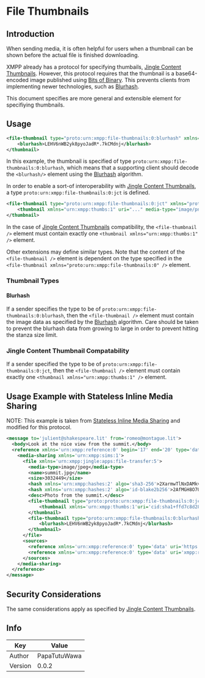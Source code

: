 # File Thumbnails
## Introduction

When sending media, it is often helpful for users when a thumbnail can be shown before the
actual file is finished downloading.

XMPP already has a protocol for specifying thumbails, [Jingle Content Thumbnails](https://xmpp.org/extensions/xep-0264.html).
However, this protocol requires that the thumbnail is a base64-encoded image published using
[Bits of Binary](https://xmpp.org/extensions/xep-0231.html). This prevents clients from implementing newer technologies, such as
[Blurhash](https://github.com/woltapp/blurhash).

This document specifies are more general and extensible element for specifiying thumbnails.

## Usage

```xml
<file-thumbnail type="proto:urn:xmpp:file-thumbnails:0:blurhash" xmlns="proto:urn:xmpp:file-thumbnails:0">
	<blurhash>LEHV6nWB2yk8pyoJadR*.7kCMdnj</blurhash>
</thumbnail>
```

In this example, the thumbnail is specified of type `proto:urn:xmpp:file-thumbnails:0:blurhash`, which means that a supporting
client should decode the `<blurhash/>` element using the [Blurhash](https://github.com/woltapp/blurhash) algorithm.

In order to enable a sort-of interoperability with [Jingle Content Thumbnails](https://xmpp.org/extensions/xep-0264.html), a type
`proto:urn:xmpp:file-thumbnails:0:jct` is defined.

```xml
<file-thumbnail type="proto:urn:xmpp:file-thumbnails:0:jct" xmlns="proto:urn:xmpp:file-thumbnails:0">
	<thumbnail xmlns="urn:xmpp:thumbs:1" uri="..." media-type="image/png" width="128" height="96" />
</thumbnail>
```

In the case of [Jingle Content Thumbnails](https://xmpp.org/extensions/xep-0264.html) compatibility,
the `<file-thumbnail />` element must contain exactly one `<thumbnail xmlns="urn:xmpp:thumbs:1" />` element.

Other extensions may define similar types. Note that the content of the `<file-thumbnail />` element
is dependent on the type specified in the `<file-thumbnail xmlns="proto:urn:xmpp:file-thumbnails:0" />`
element.

### Thumbnail Types
#### Blurhash

If a sender specifies the type to be of `proto:urn:xmpp:file-thumbnails:0:blurhash`, then the `<file-thumbnail />` element must contain the
image data as specified by the [Blurhash](https://github.com/woltapp/blurhash) algorithm. Care should be taken to prevent
the blurhash data from growing to large in order to prevent hitting the stanza size limit.

### Jingle Content Thumbnail Compatability

If a sender specified the type to be of `proto:urn:xmpp:file-thumbnails:0:jct`, then the `<file-thumbnail />`
element must contain exactly one `<thumbnail xmlns="urn:xmpp:thumbs:1" />` element.

## Usage Example with Stateless Inline Media Sharing

NOTE: This example is taken from [Stateless Inline Media Sharing](https://xmpp.org/extensions/xep-0385.html) and modified for this protocol.

```xml
<message to='julient@shakespeare.lit' from='romeo@montague.lit'>
  <body>Look at the nice view from the summit.</body>
  <reference xmlns='urn:xmpp:reference:0' begin='17' end='20' type='data'>
    <media-sharing xmlns='urn:xmpp:sims:1'>
      <file xmlns='urn:xmpp:jingle:apps:file-transfer:5'>
        <media-type>image/jpeg</media-type>
        <name>summit.jpg</name>
        <size>3032449</size>
        <hash xmlns='urn:xmpp:hashes:2' algo='sha3-256'>2XarmwTlNxDAMkvymloX3S5+VbylNrJt/l5QyPa+YoU=</hash>
        <hash xmlns='urn:xmpp:hashes:2' algo='id-blake2b256'>2AfMGH8O7UNPTvUVAM9aK13mpCY=</hash>
        <desc>Photo from the summit.</desc>
        <file-thumbnail type="proto:proto:urn:xmpp:file-thumbnails:0:jct" xmlns='urn:xmpp:thumbnail:0'>
			<thumbnail xmlns='urn:xmpp:thumbs:1'uri='cid:sha1+ffd7c8d28e9c5e82afea41f97108c6b4@bob.xmpp.org' media-type='image/png' width='128' height='96'/>
		</thumbnail>
        <file-thumbnail type="proto:urn:xmpp:file-thumbnails:0:blurhash" xmlns='proto:urn:xmpp:file-thumbnails:0'>
		  	<blurhash>LEHV6nWB2yk8pyoJadR*.7kCMdnj</blurhash>
		</thumbnail>
      </file>
      <sources>
        <reference xmlns='urn:xmpp:reference:0' type='data' uri='https://download.montague.lit/4a771ac1-f0b2-4a4a-9700-f2a26fa2bb67/summit.jpg' />
        <reference xmlns='urn:xmpp:reference:0' type='data' uri='xmpp:romeo@montague.lit/resource?jingle;id=9559976B-3FBF-4E7E-B457-2DAA225972BB' />
      </sources>
    </media-sharing>
  </reference>
</message>
```

## Security Considerations

The same considerations apply as specified by [Jingle Content Thumbnails](https://xmpp.org/extensions/xep-0264.html).

## Info

| Key | Value |
| --- | --- |
| Author | PapaTutuWawa |
| Version | 0.0.2 |
